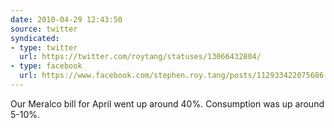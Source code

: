```yaml
---
date: 2010-04-29 12:43:50
source: twitter
syndicated:
- type: twitter
  url: https://twitter.com/roytang/statuses/13066432804/
- type: facebook
  url: https://www.facebook.com/stephen.roy.tang/posts/112933422075686
---
```


Our Meralco bill for April went up around 40%. Consumption was up around 5-10%.
